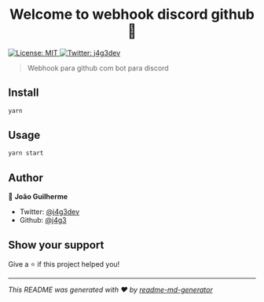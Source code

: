 <h1 align="center">Welcome to webhook discord github 👋</h1>
<p>
  <a href="#" target="_blank">
    <img alt="License: MIT" src="https://img.shields.io/badge/License-MIT-yellow.svg" />
  </a>
  <a href="https://twitter.com/j4g3dev" target="_blank">
    <img alt="Twitter: j4g3dev" src="https://img.shields.io/twitter/follow/j4g3dev.svg?style=social" />
  </a>
</p>

> Webhook para github com bot para discord

## Install

```sh
yarn
```

## Usage

```sh
yarn start
```

## Author

👤 **João Guilherme**

* Twitter: [@j4g3dev](https://twitter.com/j4g3dev)
* Github: [@j4g3](https://github.com/j4g3)

## Show your support

Give a ⭐️ if this project helped you!

***
_This README was generated with ❤️ by [readme-md-generator](https://github.com/kefranabg/readme-md-generator)_
